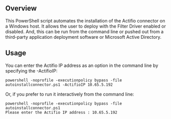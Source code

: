 ## Overview

This PowerShell script automates the installation of the Actifio connector on a Windows host. It allows the user to deploy with the Filter Driver enabled or disabled. And, this can be run from the command line or pushed out from a third-party application deployment software or Microsoft Active Directory.

## Usage

You can enter the Actifio IP address as an option in the command line by specifying the -ActifioIP:
```
powershell -noprofile -executionpolicy bypass -file autoinstallconnector.ps1 -ActifioIP 10.65.5.192
```

Or, if you prefer to run it interactively from the command line:
```
powershell -noprofile -executionpolicy bypass -file autoinstallconnector.ps1 
Please enter the Actifio IP address : 10.65.5.192
```

